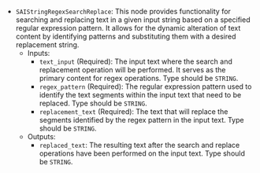 - `SAIStringRegexSearchReplace`: This node provides functionality for searching and replacing text in a given input string based on a specified regular expression pattern. It allows for the dynamic alteration of text content by identifying patterns and substituting them with a desired replacement string.
    - Inputs:
        - `text_input` (Required): The input text where the search and replacement operation will be performed. It serves as the primary content for regex operations. Type should be `STRING`.
        - `regex_pattern` (Required): The regular expression pattern used to identify the text segments within the input text that need to be replaced. Type should be `STRING`.
        - `replacement_text` (Required): The text that will replace the segments identified by the regex pattern in the input text. Type should be `STRING`.
    - Outputs:
        - `replaced_text`: The resulting text after the search and replace operations have been performed on the input text. Type should be `STRING`.
